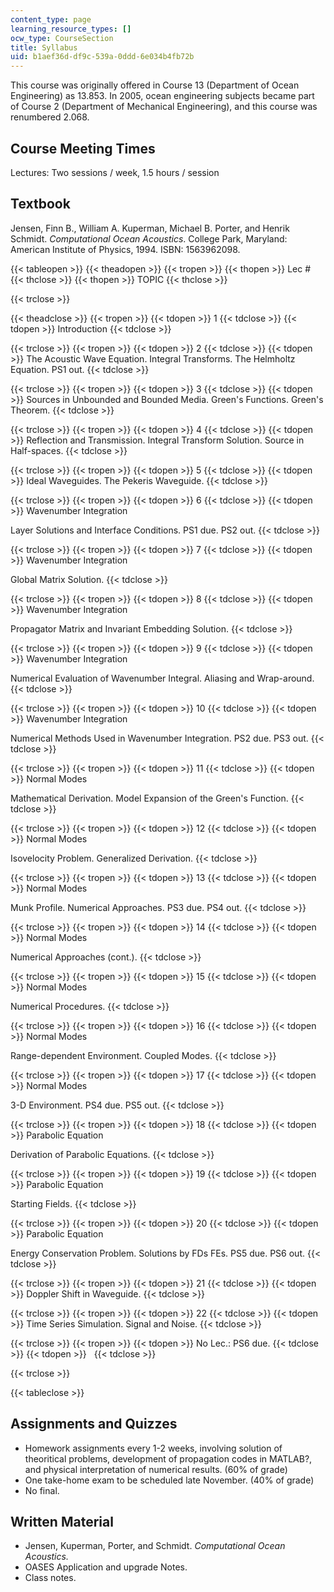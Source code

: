 ```yaml
---
content_type: page
learning_resource_types: []
ocw_type: CourseSection
title: Syllabus
uid: b1aef36d-df9c-539a-0ddd-6e034b4fb72b
---
```


This course was originally offered in Course 13 (Department of Ocean Engineering) as 13.853. In 2005, ocean engineering subjects became part of Course 2 (Department of Mechanical Engineering), and this course was renumbered 2.068.

Course Meeting Times
--------------------

Lectures: Two sessions / week, 1.5 hours / session

Textbook
--------

Jensen, Finn B., William A. Kuperman, Michael B. Porter, and Henrik Schmidt. _Computational Ocean Acoustics_. College Park, Maryland: American Institute of Physics, 1994. ISBN: 1563962098.

{{< tableopen >}}
{{< theadopen >}}
{{< tropen >}}
{{< thopen >}}
Lec #
{{< thclose >}}
{{< thopen >}}
TOPIC
{{< thclose >}}

{{< trclose >}}

{{< theadclose >}}
{{< tropen >}}
{{< tdopen >}}
1
{{< tdclose >}}
{{< tdopen >}}
Introduction
{{< tdclose >}}

{{< trclose >}}
{{< tropen >}}
{{< tdopen >}}
2
{{< tdclose >}}
{{< tdopen >}}
The Acoustic Wave Equation. Integral Transforms. The Helmholtz Equation. PS1 out.
{{< tdclose >}}

{{< trclose >}}
{{< tropen >}}
{{< tdopen >}}
3
{{< tdclose >}}
{{< tdopen >}}
Sources in Unbounded and Bounded Media. Green's Functions. Green's Theorem.
{{< tdclose >}}

{{< trclose >}}
{{< tropen >}}
{{< tdopen >}}
4
{{< tdclose >}}
{{< tdopen >}}
Reflection and Transmission. Integral Transform Solution. Source in Half-spaces.
{{< tdclose >}}

{{< trclose >}}
{{< tropen >}}
{{< tdopen >}}
5
{{< tdclose >}}
{{< tdopen >}}
Ideal Waveguides. The Pekeris Waveguide.
{{< tdclose >}}

{{< trclose >}}
{{< tropen >}}
{{< tdopen >}}
6
{{< tdclose >}}
{{< tdopen >}}
Wavenumber Integration  
  
Layer Solutions and Interface Conditions. PS1 due. PS2 out.
{{< tdclose >}}

{{< trclose >}}
{{< tropen >}}
{{< tdopen >}}
7
{{< tdclose >}}
{{< tdopen >}}
Wavenumber Integration  
  
Global Matrix Solution.
{{< tdclose >}}

{{< trclose >}}
{{< tropen >}}
{{< tdopen >}}
8
{{< tdclose >}}
{{< tdopen >}}
Wavenumber Integration  
  
Propagator Matrix and Invariant Embedding Solution.
{{< tdclose >}}

{{< trclose >}}
{{< tropen >}}
{{< tdopen >}}
9
{{< tdclose >}}
{{< tdopen >}}
Wavenumber Integration  
  
Numerical Evaluation of Wavenumber Integral. Aliasing and Wrap-around.
{{< tdclose >}}

{{< trclose >}}
{{< tropen >}}
{{< tdopen >}}
10
{{< tdclose >}}
{{< tdopen >}}
Wavenumber Integration  
  
Numerical Methods Used in Wavenumber Integration. PS2 due. PS3 out.
{{< tdclose >}}

{{< trclose >}}
{{< tropen >}}
{{< tdopen >}}
11
{{< tdclose >}}
{{< tdopen >}}
Normal Modes  
  
Mathematical Derivation. Model Expansion of the Green's Function.
{{< tdclose >}}

{{< trclose >}}
{{< tropen >}}
{{< tdopen >}}
12
{{< tdclose >}}
{{< tdopen >}}
Normal Modes  
  
Isovelocity Problem. Generalized Derivation.
{{< tdclose >}}

{{< trclose >}}
{{< tropen >}}
{{< tdopen >}}
13
{{< tdclose >}}
{{< tdopen >}}
Normal Modes  
  
Munk Profile. Numerical Approaches. PS3 due. PS4 out.
{{< tdclose >}}

{{< trclose >}}
{{< tropen >}}
{{< tdopen >}}
14
{{< tdclose >}}
{{< tdopen >}}
Normal Modes  
  
Numerical Approaches (cont.).
{{< tdclose >}}

{{< trclose >}}
{{< tropen >}}
{{< tdopen >}}
15
{{< tdclose >}}
{{< tdopen >}}
Normal Modes  
  
Numerical Procedures.
{{< tdclose >}}

{{< trclose >}}
{{< tropen >}}
{{< tdopen >}}
16
{{< tdclose >}}
{{< tdopen >}}
Normal Modes  
  
Range-dependent Environment. Coupled Modes.
{{< tdclose >}}

{{< trclose >}}
{{< tropen >}}
{{< tdopen >}}
17
{{< tdclose >}}
{{< tdopen >}}
Normal Modes  
  
3-D Environment. PS4 due. PS5 out.
{{< tdclose >}}

{{< trclose >}}
{{< tropen >}}
{{< tdopen >}}
18
{{< tdclose >}}
{{< tdopen >}}
Parabolic Equation  
  
Derivation of Parabolic Equations.
{{< tdclose >}}

{{< trclose >}}
{{< tropen >}}
{{< tdopen >}}
19
{{< tdclose >}}
{{< tdopen >}}
Parabolic Equation  
  
Starting Fields.
{{< tdclose >}}

{{< trclose >}}
{{< tropen >}}
{{< tdopen >}}
20
{{< tdclose >}}
{{< tdopen >}}
Parabolic Equation  
  
Energy Conservation Problem. Solutions by FDs FEs. PS5 due. PS6 out.
{{< tdclose >}}

{{< trclose >}}
{{< tropen >}}
{{< tdopen >}}
21
{{< tdclose >}}
{{< tdopen >}}
Doppler Shift in Waveguide.
{{< tdclose >}}

{{< trclose >}}
{{< tropen >}}
{{< tdopen >}}
22
{{< tdclose >}}
{{< tdopen >}}
Time Series Simulation. Signal and Noise.
{{< tdclose >}}

{{< trclose >}}
{{< tropen >}}
{{< tdopen >}}
No Lec.: PS6 due.
{{< tdclose >}}
{{< tdopen >}}
 
{{< tdclose >}}

{{< trclose >}}

{{< tableclose >}}

Assignments and Quizzes
-----------------------

*   Homework assignments every 1-2 weeks, involving solution of theoritical problems, development of propagation codes in MATLAB?, and physical interpretation of numerical results. (60% of grade)
*   One take-home exam to be scheduled late November. (40% of grade)
*   No final.

Written Material
----------------

*   Jensen, Kuperman, Porter, and Schmidt. _Computational Ocean Acoustics._
*   OASES Application and upgrade Notes.
*   Class notes.